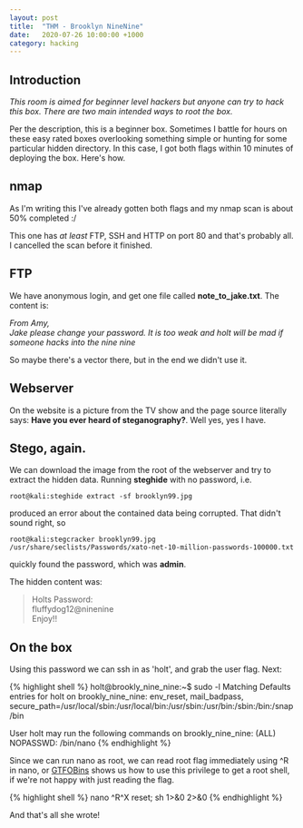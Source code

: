 ```yaml
---
layout: post
title:  "THM - Brooklyn NineNine"
date:   2020-07-26 10:00:00 +1000
category: hacking
---
```


## Introduction
*This room is aimed for beginner level hackers but anyone can try to hack this box. There are two main intended ways to root the box.*  

Per the description, this is a beginner box. Sometimes I battle for hours on these easy rated boxes overlooking something simple or hunting for some particular hidden directory. In this case, I got both flags within 10 minutes of deploying the box. Here's how.

## nmap
As I'm writing this I've already gotten both flags and my nmap scan is about 50% completed :/ 

This one has *at least* FTP, SSH and HTTP on port 80 and that's probably all. I cancelled the scan before it finished. 

## FTP 
We have anonymous login, and get one file called **note_to_jake.txt**. The content is:

*From Amy,  
Jake please change your password. It is too weak and holt will be mad if someone hacks into the nine nine*

So maybe there's a vector there, but in the end we didn't use it.

## Webserver
On the website is a picture from the TV show and the page source literally says: **Have you ever heard of steganography?**. Well yes, yes I have.

## Stego, again.
We can download the image from the root of the webserver and try to extract the hidden data. Running **steghide** with no password, i.e. 

``
root@kali:steghide extract -sf brooklyn99.jpg
``

produced an error about the contained data being corrupted. That didn't sound right, so 

``
root@kali:stegcracker brooklyn99.jpg /usr/share/seclists/Passwords/xato-net-10-million-passwords-100000.txt
``

quickly found the password, which was **admin**.

The hidden content was:
>Holts Password:  
fluffydog12@ninenine  
Enjoy!!

## On the box
Using this password we can ssh in as 'holt', and grab the user flag. Next:

{% highlight shell %}
holt@brookly_nine_nine:~$ sudo -l
Matching Defaults entries for holt on brookly_nine_nine:
    env_reset, mail_badpass, secure_path=/usr/local/sbin\:/usr/local/bin\:/usr/sbin\:/usr/bin\:/sbin\:/bin\:/snap/bin

User holt may run the following commands on brookly_nine_nine:
    (ALL) NOPASSWD: /bin/nano
{% endhighlight %}

Since we can run nano as root, we can read root flag immediately using ^R in nano, or [GTFOBins](https://gtfobins.github.io/gtfobins/nano/) shows us how to use this privilege to get a root shell, if we're not happy with just reading the flag.

{% highlight shell %}
nano
^R^X
reset; sh 1>&0 2>&0
{% endhighlight %}

And that's all she wrote!
